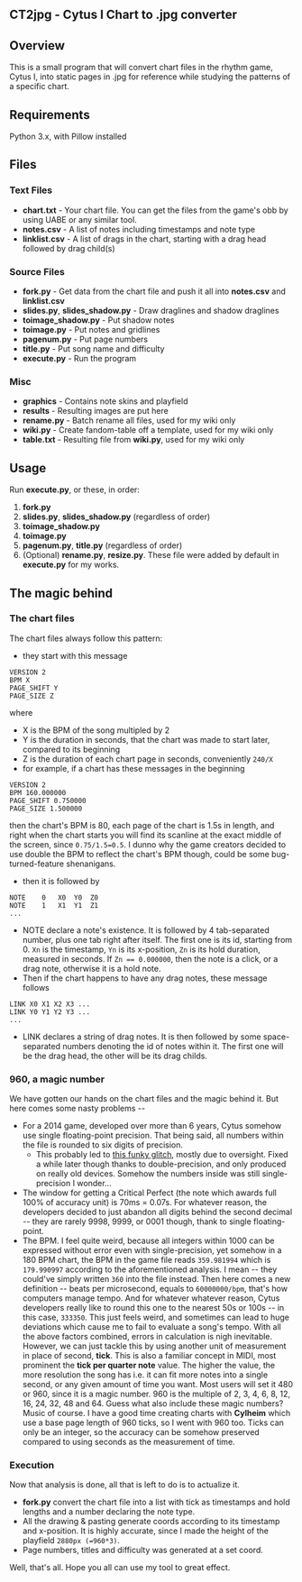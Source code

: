 ## CT2jpg - Cytus I Chart to .jpg converter
## Overview
This is a small program that will convert chart files in the rhythm game, Cytus I, into static pages in .jpg for reference while studying the patterns of a specific chart.
## Requirements
Python 3.x, with Pillow installed
## Files
### Text Files
 - **chart.txt** - Your chart file. You can get the files from the game's obb by using UABE or any similar tool.
 - **notes.csv** - A list of notes including timestamps and note type
 - **linklist.csv** - A list of drags in the chart, starting with a drag head followed by drag child(s)
 ### Source Files
 - **fork.py** - Get data from the chart file and push it all into **notes.csv** and **linklist.csv**
 - **slides.py**, **slides_shadow.py** - Draw draglines and shadow draglines
 - **toimage_shadow.py** - Put shadow notes
 - **toimage.py** - Put notes and gridlines
 - **pagenum.py** - Put page numbers
 - **title.py** - Put song name and difficulty
 - **execute.py** - Run the program
 ### Misc
 - **graphics** - Contains note skins and playfield
 - **results** - Resulting images are put here
 - **rename.py** - Batch rename all files, used for my wiki only
 - **wiki.py** - Create fandom-table off a template, used for my wiki only
 - **table.txt** - Resulting file from **wiki.py**, used for my wiki only
## Usage
Run **execute.py**, or these, in order:
1. **fork.py**
2. **slides.py**, **slides_shadow.py** (regardless of order)
3. **toimage_shadow.py**
4. **toimage.py**
5. **pagenum.py**, **title.py** (regardless of order)
6. (Optional) **rename.py**, **resize.py**. These file were added by default in **execute.py** for my works.
## The magic behind
### The chart files
The chart files always follow this pattern:
- they start with this message
```
VERSION 2
BPM X
PAGE_SHIFT Y
PAGE_SIZE Z
```
where 
+ X is the BPM of the song multipled by 2
+ Y is the duration in seconds, that the chart was made to start later, compared to its beginning
+ Z is the duration of each chart page in seconds, conveniently ```240/X```
+ for example, if a chart has these messages in the beginning
```
VERSION 2
BPM 160.000000
PAGE_SHIFT 0.750000
PAGE_SIZE 1.500000
```
then the chart's BPM is 80, each page of the chart is 1.5s in length, and right when the chart starts you will find its scanline at the exact middle of the screen, since ```0.75/1.5=0.5```.
I dunno why the game creators decided to use double the BPM to reflect the chart's BPM though, could be some bug-turned-feature shenanigans.
+ then it is followed by
```
NOTE	0	X0	Y0	Z0
NOTE	1	X1	Y1	Z1
...
```
+ NOTE declare a note's existence. It is followed by 4 tab-separated number, plus one tab right after itself. The first one is its id, starting from 0. ```Xn``` is the timestamp, ```Yn``` is its x-position, ```Zn``` is its hold duration, measured in seconds. If ```Zn == 0.000000```, then the note is a click, or a drag note, otherwise it is a hold note.
+ Then if the chart happens to have any drag notes, these message follows
```
LINK X0 X1 X2 X3 ...
LINK Y0 Y1 Y2 Y3 ...
...
```
+ LINK declares a string of drag notes. It is then followed by some space-separated numbers denoting the id of notes within it. The first one will be the drag head, the other will be its drag childs.
### 960, a magic number
We have gotten our hands on the chart files and the magic behind it. But here comes some nasty problems --
- For a 2014 game, developed over more than 6 years, Cytus somehow use single floating-point precision. That being said, all numbers within the file is rounded to six digits of precision.
	- This probably led to [this funky glitch](https://static.wikia.nocookie.net/cytus/images/0/06/M_quindoy_newworld_bug.jpg/revision/latest?cb=20141008152531), mostly due to oversight. Fixed a while later though thanks to double-precision, and only produced on really old devices. Somehow the numbers inside was still single-precision I wonder...
- The window for getting a Critical Perfect (the note which awards full 100% of accuracy unit) is 70ms = 0.07s. For whatever reason, the developers decided to just abandon all digits behind the second decimal -- they are rarely 9998, 9999, or 0001 though, thank to single floating-point.
- The BPM. I feel quite weird, because all integers within 1000 can be expressed without error even with single-precision, yet somehow in a 180 BPM chart, the BPM in the game file reads ```359.981994``` which is ```179.990997``` according to the aforementioned analysis. I mean -- they could've simply written ```360``` into the file instead. Then here comes a new definition -- beats per microsecond, equals to ```60000000/bpm```, that's how computers manage tempo. And for whatever whatever reason, Cytus developers really like to round this one to the nearest 50s or 100s -- in this case, ```333350```. This just feels weird, and sometimes can lead to huge deviations which cause me to fail to evaluate a song's tempo.
With all the above factors combined, errors in calculation is nigh inevitable. However, we can just tackle this by using another unit of measurement in place of second, **tick**.
This is also a familiar concept in MIDI, most prominent the **tick per quarter note** value. The higher the value, the more resolution the song has i.e. it can fit more notes into a single second, or any given amount of time you want. Most users will set it 480 or 960, since it is a magic number. 960 is the multiple of 2, 3, 4, 6, 8, 12, 16, 24, 32, 48 and 64. Guess what also include these magic numbers? Music of course. I have a good time creating charts with **Cylheim** which use a base page length of 960 ticks, so I went with 960 too. Ticks can only be an integer, so the accuracy can be somehow preserved compared to using seconds as the measurement of time.
### Execution
Now that analysis is done, all that is left to do is to actualize it.
- **fork.py** convert the chart file into a list with tick as timestamps and hold lengths and a number declaring the note type.
- All the drawing & pasting generate coords according to its timestamp and x-position. It is highly accurate, since I made the height of the playfield ```2880px (=960*3)```.
- Page numbers, titles and difficulty was generated at a set coord.

Well, that's all. Hope you all can use my tool to great effect.
